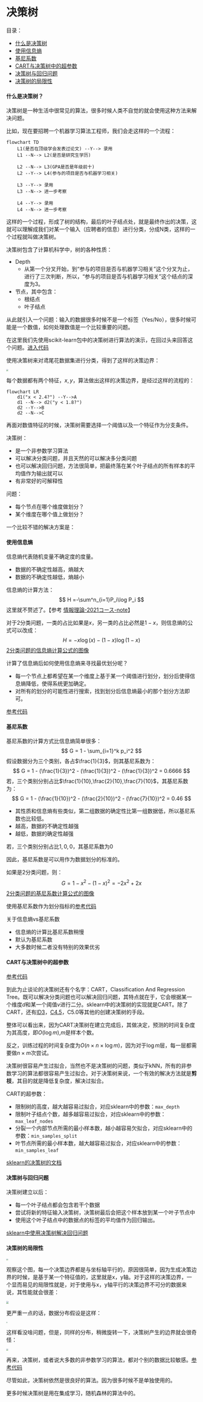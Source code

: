 # 决策树

目录：

* [什么是决策树](#DecisionTree)
* [使用信息熵](#Entropy)
* [基尼系数](#Gini)
* [CART与决策树中的超参数](#CART与决策树中的超参数)
* [决策树与回归问题](#DT-Regression)
* [决策树的局限性](#DT-limits)



#### <span id="DecisionTree">什么是决策树？</span>

决策树是一种生活中很常见的算法，很多时候人类不自觉的就会使用这种方法来解决问题。

比如，现在要招聘一个机器学习算法工程师，我们会走这样的一个流程：

```mermaid
flowchart TD
	L1(是否在顶级学会发表过论文) --Y--> 录用
	L1 --N--> L2(是否是研究生学历)
	
	L2 --N--> L3(GPA是否是年级前十)
	L2 --Y--> L4(参与的项目是否与机器学习相关)
	
	L3 --Y--> 录用
	L3 --N--> 进一步考察
	
	L4 --Y--> 录用
	L4 --N--> 进一步考察
```

这样的一个过程，形成了树的结构，最后的叶子结点处，就是最终作出的决策，这就可以理解成我们对某一个输入（应聘者的信息）进行分类，分成N类，这样的一个过程就叫做决策树。

决策树包含了计算机科学中，树的各种性质：

* Depth
  * 从第一个分叉开始，到“参与的项目是否与机器学习相关”这个分叉为止，进行了三次判断，所以，“参与的项目是否与机器学习相关”这个结点的深度为3。
* 节点，其中包含：
  * 根结点
  * 叶子结点

从此就引入一个问题：输入的数据很多时候不是一个标签（Yes/No），很多时候可能是一个数值，如何处理数值是一个比较重要的问题。

在这里我们先使用scikit-learn包中的决策树进行算法的演示，在回过头来回答这个问题。[进入代码](../notebooks/chp10-Desision-Tree/01-DecisionTree-in-sklearn.ipynb)

使用决策树来对鸢尾花数据集进行分类，得到了这样的决策边界：

<p style="align:center"><img src="./pngs/decTree_1.png" style="zoom:30%; "/></p>

每个数据都有两个特征，$x, y$，算法做出这样的决策边界，是经过这样的流程的：

```mermaid
flowchart LR
	d1("x < 2.4?") --Y-->A
	d1 --N--> d2("y < 1.8?")
	d2 --Y-->B
	d2 --N-->C
```

再面对数值特征的时候，决策树需要选择一个阈值以及一个特征作为分支条件。

决策树：

* 是一个非参数学习算法
* 可以解决分类问题，并且天然的可以解决多分类问题
* 也可以解决回归问题，方法很简单，把最终落在某个叶子结点的所有样本的平均值作为输出就可以
* 有非常好的可解释性

问题：

* 每个节点在哪个维度做划分？
* 某个维度在哪个值上做划分？

一个比较不错的解决方案是：

#### <span id="Entropy">使用信息熵</span>

信息熵代表随机变量不确定度的度量。

* 数据的不确定性越高，熵越大
* 数据的不确定性越低，熵越小

信息熵的计算方法：
$$
H =-\sum^n_{i=1}P_i\log P_i
$$
这里就不赘述了。【参考 [情報理論-2021コース-note](./else/情報理論-2021.md)】

对于2分类问题，一类的占比如果是$x$，另一类的占比必然是$1-x$，则信息熵的公式可以改成：
$$
H = -x\log(x)-(1-x)\log(1-x)
$$
[2分类问题的信息熵计算公式的图像](../notebooks/chp10-Desision-Tree/02-Entropy-Gini-plots.ipynb)

计算了信息熵后如何使用信息熵来寻找最优划分呢？

* 每一个节点上都希望在某一个维度上基于某一个阈值进行划分，划分后使得信息熵降低，使得系统更加确定。
* 对所有的划分的可能性进行搜索，找到划分后信息熵最小的那个划分方法即可。

[参考代码](../notebooks/chp10-Desision-Tree/03-Entropy-Split-Simulation.ipynb)

#### <span id="Gini">基尼系数</span>

基尼系数的计算方式比信息熵简单很多：
$$
G = 1 - \sum_{i=1}^k p_i^2
$$
假设数据分为三个类别，各占$\frac{1}{3}$，则其基尼系数为：
$$
G = 1 - (\frac{1}{3})^2 - (\frac{1}{3})^2 - (\frac{1}{3})^2 = 0.6666
$$
若，三个类别分别占比$\frac{1}{10},\frac{2}{10},\frac{7}{10}$，其基尼系数为：
$$
G = 1 - (\frac{1}{10})^2 - (\frac{2}{10})^2 - (\frac{7}{10})^2 = 0.46
$$

* 其性质和信息熵有些类似，第二组数据的确定性比第一组数据低，所以基尼系数也比较低。
* 越高，数据的不确定性越强
* 越低，数据的确定性越强

若，三个类别分别占比$1, 0, 0$，其基尼系数为$0$

因此，基尼系数是可以用作为数据划分的标准的。

如果是2分类问题，则：
$$
G = 1 - x^2 - (1 - x)^2 = -2x^2 + 2x
$$
[2分类问题的基尼系数计算公式的图像](../notebooks/chp10-Desision-Tree/02-Entropy-Gini-plots.ipynb)

使用基尼系数作为划分指标的[参考代码](../notebooks/chp10-Desision-Tree/04-Gini.ipynb)

关于信息熵vs基尼系数

* 信息熵的计算比基尼系数稍慢
* 默认为基尼系数
* 大多数时候二者没有特别的效果优劣

#### <span id="CART">CART与决策树中的超参数</span>

[参考代码](../notebooks/chp10-Desision-Tree/05-CART-and-Decision-Tree-Hyperparameters.ipynb)

到此为止谈论的决策树还有个名字：CART，Classification And Regression Tree。既可以解决分类问题也可以解决回归问题，其特点就在于，它会根据某一个维度$d$和某一个阈值$v$进行二分。sklearn中的决策树的实现就是CART。除了CART，还有[ID3](https://zh.wikipedia.org/zh-cn/ID3%E7%AE%97%E6%B3%95)，[C4.5](https://zh.wikipedia.org/zh-cn/C4.5%E7%AE%97%E6%B3%95)，C5.0等其他的创建决策树的手段。

整体可以看出来，因为CART决策树在建立完成后，其做决定，预测的时间复杂度为其高度，即$O(\log m)$,$m$是样本个数。

反之，训练过程的时间复杂度为$O(n \times n \times \log m)$，因为对于$\log m$层，每一层都需要做$n\times m$次尝试。

决策树很容易产生过拟合，当然也不是决策树的问题，类似于kNN，所有的非参数学习的算法都很容易产生过拟合。对于决策树来说，一个有效的解决方法就是**剪枝**，其目的就是降低复杂度，解决过拟合。

CART的超参数：

* 限制树的高度，越大越容易过拟合，对应sklearn中的参数：`max_depth`
* 限制叶子结点个数，越多越容易过拟合，对应sklearn中的参数：`max_leaf_nodes`
* 分裂一个内部节点所需的最小样本数，越小越容易欠拟合，对应sklearn中的参数：`min_samples_split`
* 叶节点所需的最小样本数，越大越容易过拟合，对应sklearn中的参数：`min_samples_leaf`

[sklearn的决策树的文档](https://scikit-learn.org/stable/modules/generated/sklearn.tree.DecisionTreeClassifier.html)

#### <span id="DT-Regression">决策树与回归问题</span>

决策树建立以后：

* 每一个叶子结点都会包含若干个数据
* 尝试将新的特征输入决策树，决策树最后会把这个样本放到某一个叶子节点中
* 使用这个叶子结点中的数据点的标签的平均值作为回归输出。

[sklearn中使用决策树解决回归问题](../notebooks/chp10-Desision-Tree/06-Decision-Tree-Regression.ipynb)



#### <span id="DT-limits">决策树的局限性</span>

<p style="align:center"><img src="./pngs/decTree_1.png" style="zoom:30%; "/></p>

观察这个图，每一个决策边界都是与坐标轴平行的，原因很简单，因为生成决策边界的时候，是基于某一个特征值的，这里就是x，y轴。对于这样的决策边界，一个显而易见的局限性就是，对于使用与x，y轴平行的决策边界不可分的数据来说，其性能就会很差：

<p style="align:center"><img src="./pngs/decTree_2.png" style="zoom:40%; "/></p>

更严重一点的话，数据分布假设是这样：

<p style="align:center"><img src="./pngs/decTree_3.png" style="zoom:20%; "/></p>

这样看没啥问题，但是，同样的分布，稍微旋转一下，决策树产生的边界就会很奇怪：

<p style="align:center"><img src="./pngs/decTree_4.png" style="zoom:30%; "/></p>

再来，决策树，或者说大多数的非参数学习的算法，都对个别的数据比较敏感。[参考代码](../notebooks/chp10-Desision-Tree/07-Problems-of-Decision-Tree.ipynb)

尽管如此，决策树依然是很良好的算法。因为很多时候不是单独使用的。

更多时候决策树是用在集成学习，随机森林的算法中的。
